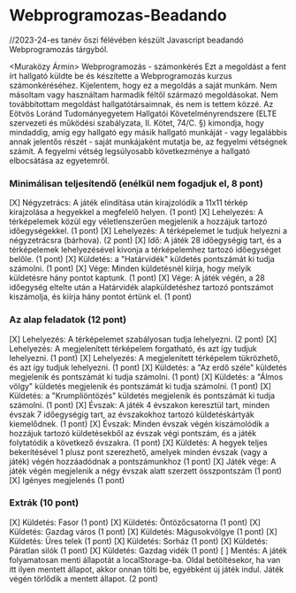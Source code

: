 # Webprogramozas-Beadando
//2023-24-es tanév őszi félévében készült Javascript beadandó Webprogramozás tárgyból. 

<Muraközy Ármin> 
<S30376> 
Webprogramozás - számonkérés
Ezt a megoldást a fent írt hallgató küldte be és készítette a Webprogramozás kurzus számonkéréséhez.
Kijelentem, hogy ez a megoldás a saját munkám. Nem másoltam vagy használtam harmadik féltől 
származó megoldásokat. Nem továbbítottam megoldást hallgatótársaimnak, és nem is tettem közzé. 
Az Eötvös Loránd Tudományegyetem Hallgatói Követelményrendszere 
(ELTE szervezeti és működési szabályzata, II. Kötet, 74/C. §) kimondja, hogy mindaddig, 
amíg egy hallgató egy másik hallgató munkáját - vagy legalábbis annak jelentős részét - 
saját munkájaként mutatja be, az fegyelmi vétségnek számít. 
A fegyelmi vétség legsúlyosabb következménye a hallgató elbocsátása az egyetemről.

### Minimálisan teljesítendő (enélkül nem fogadjuk el, 8 pont)
[X] Négyzetrács: A játék elindítása után kirajzolódik a 11x11 térkép kirajzolása a hegyekkel a megfelelő helyen. (1 pont)
[X] Lehelyezés: A térképelemek közül egy véletlenszerűen megjelenik a hozzájuk tartozó időegységekkel. (1 pont)
[X] Lehelyezés: A térképelemet le tudjuk helyezni a négyzetrácsra (bárhova). (2 pont)
[X] Idő: A játék 28 időegységig tart, és a térképelemek lehelyezésével kivonja a térképelemhez tartozó időegységet belőle. (1 pont)
[X] Küldetés: a "Határvidék" küldetés pontszámát ki tudja számolni. (1 pont)
[X] Vége: Minden küldetésnél kiírja, hogy melyik küldetésre hány pontot kaptunk. (1 pont)
[X] Vége: A játék végén, a 28 időegység eltelte után a Határvidék alapküldetéshez tartozó pontszámot kiszámolja, és kiírja hány pontot értünk el. (1 pont)

### Az alap feladatok (12 pont)
[X] Lehelyezés: A térképelemet szabályosan tudja lehelyezni. (2 pont)
[X] Lehelyezés: A megjelenített térképelem forgatható, és azt így tudjuk lehelyezni. (1 pont)
[X] Lehelyezés: A megjelenített térképelem tükrözhető, és azt így tudjuk lehelyezni. (1 pont)
[X] Küldetés: a "Az erdő széle" küldetés megjelenik és pontszámát ki tudja számolni. (1 pont)
[X] Küldetés: a "Álmos völgy" küldetés megjelenik és pontszámát ki tudja számolni. (1 pont)
[X] Küldetés: a "Krumpliöntözés" küldetés megjelenik és pontszámát ki tudja számolni. (1 pont)
[X] Évszak: A játék 4 évszakon keresztül tart, minden évszak 7 időegységig tart, az évszakokhoz tartozó küldetéskártyák kiemelődnek. (1 pont)
[X] Évszak: Minden évszak végén kiszámolódik a hozzájuk tartozó küldetésekből az évszak végi pontszám, és a játék folytatódik a következő évszakra. (1 pont)
[X] Küldetés: A hegyek teljes bekerítésével 1 plusz pont szerezhető, amelyek minden évszak (vagy a játék) végén hozzáadódnak a pontszámunkhoz (1 pont)
[X] Játék vége: A játék végén megjelenik a négy évszak alatt szerzett összpontszám (1 pont)
[X] Igényes megjelenés (1 pont)

### Extrák (10 pont)
[X] Küldetés: Fasor (1 pont)
[X] Küldetés: Öntözőcsatorna (1 pont)
[X] Küldetés: Gazdag város (1 pont)
[X] Küldetés: Mágusokvölgye (1 pont)
[X] Küldetés: Üres telek (1 pont)
[X] Küldetés: Sorház (1 pont)
[X] Küldetés: Páratlan silók (1 pont)
[X] Küldetés: Gazdag vidék (1 pont)
[ ] Mentés: A játék folyamatosan menti állapotát a localStorage-ba. Oldal betöltésekor, ha van itt ilyen mentett állapot, akkor onnan tölti be, egyébként új játék indul. Játék végén törlődik a mentett állapot. (2 pont)
